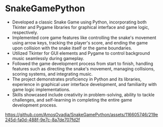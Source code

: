 # SnakeGamePython
- Developed a classic Snake Game using Python, incorporating both Tkinter and Pygame libraries for graphical interface and game logic, respectively.
- Implemented core game features like controlling the snake's movement using arrow keys, tracking the player's score, and ending the game upon collision with the snake itself or the game boundaries.
- Utilized Tkinter for GUI elements and Pygame to control background music seamlessly during gameplay.
- Followed the game development process from start to finish, handling features such as directing the snake's movement, managing collisions, scoring systems, and integrating music.
- The project demonstrates proficiency in Python and its libraries, experience in graphical user interface development, and familiarity with game logic implementations.
- Skills showcased include creativity in problem-solving, ability to tackle challenges, and self-learning in completing the entire game development process.




https://github.com/AmosOvadia/SnakeGamePython/assets/116605746/219e245d-fa0d-488f-9e7c-8a7de707fd2f

